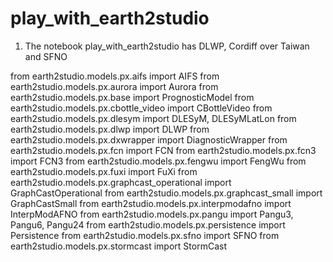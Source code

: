 # play_with_earth2studio

1. The notebook play_with_earth2studio has DLWP, Cordiff over Taiwan and SFNO

from earth2studio.models.px.aifs import AIFS
from earth2studio.models.px.aurora import Aurora
from earth2studio.models.px.base import PrognosticModel
from earth2studio.models.px.cbottle_video import CBottleVideo
from earth2studio.models.px.dlesym import DLESyM, DLESyMLatLon
from earth2studio.models.px.dlwp import DLWP
from earth2studio.models.px.dxwrapper import DiagnosticWrapper
from earth2studio.models.px.fcn import FCN
from earth2studio.models.px.fcn3 import FCN3
from earth2studio.models.px.fengwu import FengWu
from earth2studio.models.px.fuxi import FuXi
from earth2studio.models.px.graphcast_operational import GraphCastOperational
from earth2studio.models.px.graphcast_small import GraphCastSmall
from earth2studio.models.px.interpmodafno import InterpModAFNO
from earth2studio.models.px.pangu import Pangu3, Pangu6, Pangu24
from earth2studio.models.px.persistence import Persistence
from earth2studio.models.px.sfno import SFNO
from earth2studio.models.px.stormcast import StormCast
